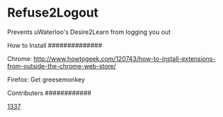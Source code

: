 Refuse2Logout
=============

Prevents uWaterloo's Desire2Learn from logging you out

How to Install
##############

Chrome: http://www.howtogeek.com/120743/how-to-install-extensions-from-outside-the-chrome-web-store/

Firefox: Get greesemonkey

Contributers
############

[1337](https://github.com/1337)

